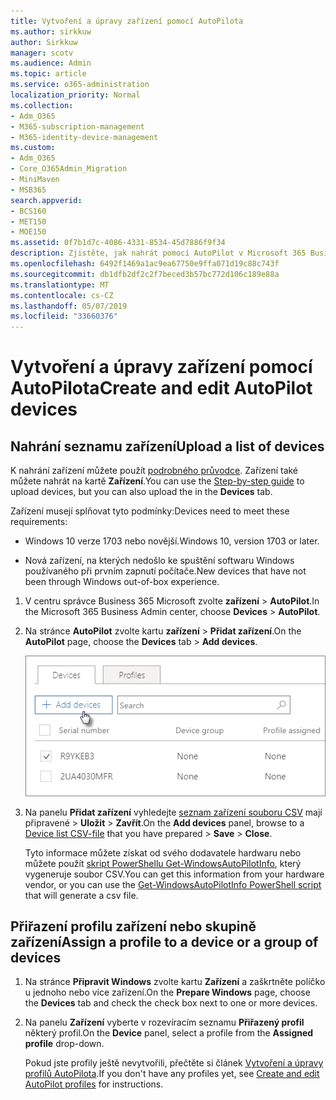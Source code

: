 ```yaml
---
title: Vytvoření a úpravy zařízení pomocí AutoPilota
ms.author: sirkkuw
author: Sirkkuw
manager: scotv
ms.audience: Admin
ms.topic: article
ms.service: o365-administration
localization_priority: Normal
ms.collection:
- Adm_O365
- M365-subscription-management
- M365-identity-device-management
ms.custom:
- Adm_O365
- Core_O365Admin_Migration
- MiniMaven
- MSB365
search.appverid:
- BCS160
- MET150
- MOE150
ms.assetid: 0f7b1d7c-4086-4331-8534-45d7886f9f34
description: Zjistěte, jak nahrát pomocí AutoPilot v Microsoft 365 Business zařízení. Můžete přiřadit profil zařízení nebo skupiny zařízení.
ms.openlocfilehash: 6492f1469a1ac9ea67750e9ffa071d19c88c743f
ms.sourcegitcommit: db1dfb2df2c2f7beced3b57bc772d106c189e88a
ms.translationtype: MT
ms.contentlocale: cs-CZ
ms.lasthandoff: 05/07/2019
ms.locfileid: "33660376"
---
```

# <a name="create-and-edit-autopilot-devices"></a><span data-ttu-id="f8622-104">Vytvoření a úpravy zařízení pomocí AutoPilota</span><span class="sxs-lookup"><span data-stu-id="f8622-104">Create and edit AutoPilot devices</span></span>

## <a name="upload-a-list-of-devices"></a><span data-ttu-id="f8622-105">Nahrání seznamu zařízení</span><span class="sxs-lookup"><span data-stu-id="f8622-105">Upload a list of devices</span></span>

<span data-ttu-id="f8622-106">K nahrání zařízení můžete použít [podrobného průvodce](add-autopilot-devices-and-profile.md). Zařízení také můžete nahrát na kartě **Zařízení**.</span><span class="sxs-lookup"><span data-stu-id="f8622-106">You can use the [Step-by-step guide](add-autopilot-devices-and-profile.md) to upload devices, but you can also upload the in the **Devices** tab.</span></span> 
  
<span data-ttu-id="f8622-107">Zařízení musejí splňovat tyto podmínky:</span><span class="sxs-lookup"><span data-stu-id="f8622-107">Devices need to meet these requirements:</span></span>
  
- <span data-ttu-id="f8622-108">Windows 10 verze 1703 nebo novější.</span><span class="sxs-lookup"><span data-stu-id="f8622-108">Windows 10, version 1703 or later.</span></span>
    
- <span data-ttu-id="f8622-109">Nová zařízení, na kterých nedošlo ke spuštění softwaru Windows používaného při prvním zapnutí počítače.</span><span class="sxs-lookup"><span data-stu-id="f8622-109">New devices that have not been through Windows out-of-box experience.</span></span>

1. <span data-ttu-id="f8622-110">V centru správce Business 365 Microsoft zvolte **zařízení** \> **AutoPilot**.</span><span class="sxs-lookup"><span data-stu-id="f8622-110">In the Microsoft 365 Business Admin center, choose **Devices** \> **AutoPilot**.</span></span>
  
2. <span data-ttu-id="f8622-111">Na stránce **AutoPilot** zvolte kartu **zařízení** \> **Přidat zařízení**.</span><span class="sxs-lookup"><span data-stu-id="f8622-111">On the **AutoPilot** page, choose the **Devices** tab \> **Add devices**.</span></span>
    
    ![In the Devices tab, choose Add devices.](media/6ba81e22-c873-40ad-8a72-ce64d15ea6ba.png)
  
3. <span data-ttu-id="f8622-113">Na panelu **Přidat zařízení** vyhledejte [seznam zařízení souboru CSV](https://support.office.com/article/932e3676-2491-49f0-9177-d893d2f5276e) mají připravené \> **Uložit** \> **Zavřít**.</span><span class="sxs-lookup"><span data-stu-id="f8622-113">On the **Add devices** panel, browse to a [Device list CSV-file](https://support.office.com/article/932e3676-2491-49f0-9177-d893d2f5276e) that you have prepared \> **Save** \> **Close**.</span></span>
    
    <span data-ttu-id="f8622-114">Tyto informace můžete získat od svého dodavatele hardwaru nebo můžete použít [skript PowerShellu Get-WindowsAutoPilotInfo](https://www.powershellgallery.com/packages/Get-WindowsAutoPilotInfo), který vygeneruje soubor CSV.</span><span class="sxs-lookup"><span data-stu-id="f8622-114">You can get this information from your hardware vendor, or you can use the [Get-WindowsAutoPilotInfo PowerShell script](https://www.powershellgallery.com/packages/Get-WindowsAutoPilotInfo) that will generate a csv file.</span></span> 
    
## <a name="assign-a-profile-to-a-device-or-a-group-of-devices"></a><span data-ttu-id="f8622-115">Přiřazení profilu zařízení nebo skupině zařízení</span><span class="sxs-lookup"><span data-stu-id="f8622-115">Assign a profile to a device or a group of devices</span></span>

1. <span data-ttu-id="f8622-116">Na stránce **Připravit Windows** zvolte kartu **Zařízení** a zaškrtněte políčko u jednoho nebo více zařízení.</span><span class="sxs-lookup"><span data-stu-id="f8622-116">On the **Prepare Windows** page, choose the **Devices** tab and check the check box next to one or more devices.</span></span> 
    
2. <span data-ttu-id="f8622-117">Na panelu **Zařízení** vyberte v rozevíracím seznamu **Přiřazený profil** některý profil.</span><span class="sxs-lookup"><span data-stu-id="f8622-117">On the **Device** panel, select a profile from the **Assigned profile** drop-down.</span></span> 
    
    <span data-ttu-id="f8622-118">Pokud jste profily ještě nevytvořili, přečtěte si článek [Vytvoření a úpravy profilů AutoPilota](create-and-edit-autopilot-profiles.md).</span><span class="sxs-lookup"><span data-stu-id="f8622-118">If you don't have any profiles yet, see [Create and edit AutoPilot profiles](create-and-edit-autopilot-profiles.md) for instructions.</span></span> 
    

